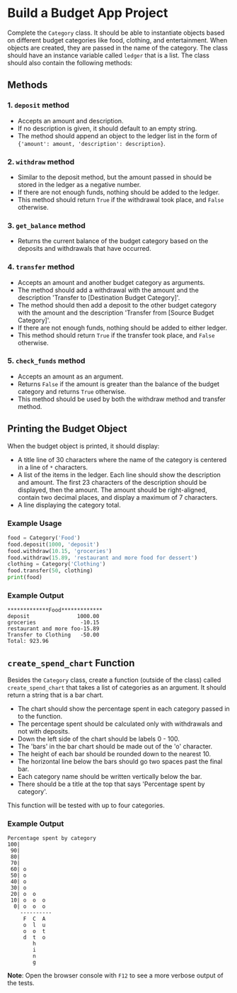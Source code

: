 
# Build a Budget App Project

Complete the `Category` class. It should be able to instantiate objects based on different budget categories like food, clothing, and entertainment. When objects are created, they are passed in the name of the category. The class should have an instance variable called `ledger` that is a list. The class should also contain the following methods:

## Methods

### 1. `deposit` method
- Accepts an amount and description.
- If no description is given, it should default to an empty string.
- The method should append an object to the ledger list in the form of `{'amount': amount, 'description': description}`.

### 2. `withdraw` method
- Similar to the deposit method, but the amount passed in should be stored in the ledger as a negative number.
- If there are not enough funds, nothing should be added to the ledger.
- This method should return `True` if the withdrawal took place, and `False` otherwise.

### 3. `get_balance` method
- Returns the current balance of the budget category based on the deposits and withdrawals that have occurred.

### 4. `transfer` method
- Accepts an amount and another budget category as arguments.
- The method should add a withdrawal with the amount and the description 'Transfer to [Destination Budget Category]'.
- The method should then add a deposit to the other budget category with the amount and the description 'Transfer from [Source Budget Category]'.
- If there are not enough funds, nothing should be added to either ledger.
- This method should return `True` if the transfer took place, and `False` otherwise.

### 5. `check_funds` method
- Accepts an amount as an argument.
- Returns `False` if the amount is greater than the balance of the budget category and returns `True` otherwise.
- This method should be used by both the withdraw method and transfer method.

## Printing the Budget Object

When the budget object is printed, it should display:

- A title line of 30 characters where the name of the category is centered in a line of `*` characters.
- A list of the items in the ledger. Each line should show the description and amount. The first 23 characters of the description should be displayed, then the amount. The amount should be right-aligned, contain two decimal places, and display a maximum of 7 characters.
- A line displaying the category total.

### Example Usage

```python
food = Category('Food')
food.deposit(1000, 'deposit')
food.withdraw(10.15, 'groceries')
food.withdraw(15.89, 'restaurant and more food for dessert')
clothing = Category('Clothing')
food.transfer(50, clothing)
print(food)
```

### Example Output

```
*************Food*************
deposit               1000.00
groceries              -10.15
restaurant and more foo-15.89
Transfer to Clothing   -50.00
Total: 923.96
```

## `create_spend_chart` Function

Besides the `Category` class, create a function (outside of the class) called `create_spend_chart` that takes a list of categories as an argument. It should return a string that is a bar chart.

- The chart should show the percentage spent in each category passed in to the function.
- The percentage spent should be calculated only with withdrawals and not with deposits.
- Down the left side of the chart should be labels 0 - 100.
- The 'bars' in the bar chart should be made out of the 'o' character.
- The height of each bar should be rounded down to the nearest 10.
- The horizontal line below the bars should go two spaces past the final bar.
- Each category name should be written vertically below the bar.
- There should be a title at the top that says 'Percentage spent by category'.

This function will be tested with up to four categories.

### Example Output

```
Percentage spent by category
100|          
 90|          
 80|          
 70|          
 60| o        
 50| o        
 40| o        
 30| o        
 20| o  o     
 10| o  o  o  
  0| o  o  o  
    ----------
     F  C  A  
     o  l  u  
     o  o  t  
     d  t  o  
        h     
        i     
        n     
        g     
```

**Note**: Open the browser console with `F12` to see a more verbose output of the tests.
